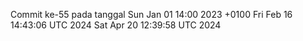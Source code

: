 Commit ke-55 pada tanggal Sun Jan 01 14:00 2023 +0100
Fri Feb 16 14:43:06 UTC 2024
Sat Apr 20 12:39:58 UTC 2024
